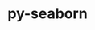 ---
title: "py-seaborn"
layout: cache
categories: [package, develop]
meta: {"versions": ["0.12.2"], "compilers": ["gcc@=11.1.0", "gcc@=11.4.0", "gcc@=9.4.0", "oneapi@=2023.2.0", "oneapi@=2023.2.1"], "oss": ["ubuntu20.04"], "platforms": ["linux"], "targets": ["ppc64le", "x86_64", "x86_64_v3"], "stacks": ["e4s", "e4s-oneapi", "e4s-power", "root"], "num_specs": 58, "num_specs_by_stack": {"root": 58, "e4s-power": 19, "e4s-oneapi": 20, "e4s": 19}}
spec_details: [{"hash": "trmcvim2kewjujrzs7okkr4udoenmket", "compiler": "gcc@=11.1.0", "versions": ["0.12.2"], "os": "ubuntu20.04", "platform": "linux", "target": "ppc64le", "variants": ["build_system=python_pip", "~stats"], "stacks": ["root", "e4s-power"], "size": "-", "tarball": "https://binaries.spack.io/develop/build_cache/linux-ubuntu20.04-ppc64le/gcc-11.1.0/py-seaborn-0.12.2/linux-ubuntu20.04-ppc64le-gcc-11.1.0-py-seaborn-0.12.2-trmcvim2kewjujrzs7okkr4udoenmket.spack"}, {"hash": "e2ogpmab2doxemnr63q7essop5tvozkh", "compiler": "gcc@=11.1.0", "versions": ["0.12.2"], "os": "ubuntu20.04", "platform": "linux", "target": "ppc64le", "variants": ["build_system=python_pip", "~stats"], "stacks": ["root", "e4s-power"], "size": "-", "tarball": "https://binaries.spack.io/develop/build_cache/linux-ubuntu20.04-ppc64le/gcc-11.1.0/py-seaborn-0.12.2/linux-ubuntu20.04-ppc64le-gcc-11.1.0-py-seaborn-0.12.2-e2ogpmab2doxemnr63q7essop5tvozkh.spack"}, {"hash": "cspkcu46hgruyk7uu3nwn32btk5uo2be", "compiler": "gcc@=9.4.0", "versions": ["0.12.2"], "os": "ubuntu20.04", "platform": "linux", "target": "ppc64le", "variants": ["build_system=python_pip", "~stats"], "stacks": ["root", "e4s-power"], "size": "-", "tarball": "https://binaries.spack.io/develop/build_cache/linux-ubuntu20.04-ppc64le/gcc-9.4.0/py-seaborn-0.12.2/linux-ubuntu20.04-ppc64le-gcc-9.4.0-py-seaborn-0.12.2-cspkcu46hgruyk7uu3nwn32btk5uo2be.spack"}, {"hash": "x5cjizhzwflhuijm2fhpjvhmfojzocn3", "compiler": "gcc@=9.4.0", "versions": ["0.12.2"], "os": "ubuntu20.04", "platform": "linux", "target": "ppc64le", "variants": ["build_system=python_pip", "~stats"], "stacks": ["root", "e4s-power"], "size": "-", "tarball": "https://binaries.spack.io/develop/build_cache/linux-ubuntu20.04-ppc64le/gcc-9.4.0/py-seaborn-0.12.2/linux-ubuntu20.04-ppc64le-gcc-9.4.0-py-seaborn-0.12.2-x5cjizhzwflhuijm2fhpjvhmfojzocn3.spack"}, {"hash": "jvsgyypu2bpdmrftkzqzohb4vh4atstw", "compiler": "gcc@=9.4.0", "versions": ["0.12.2"], "os": "ubuntu20.04", "platform": "linux", "target": "ppc64le", "variants": ["build_system=python_pip", "~stats"], "stacks": ["root", "e4s-power"], "size": "-", "tarball": "https://binaries.spack.io/develop/build_cache/linux-ubuntu20.04-ppc64le/gcc-9.4.0/py-seaborn-0.12.2/linux-ubuntu20.04-ppc64le-gcc-9.4.0-py-seaborn-0.12.2-jvsgyypu2bpdmrftkzqzohb4vh4atstw.spack"}, {"hash": "5va6yduiubgxe5bkjfngr2ia6ao6awqu", "compiler": "gcc@=9.4.0", "versions": ["0.12.2"], "os": "ubuntu20.04", "platform": "linux", "target": "ppc64le", "variants": ["build_system=python_pip", "~stats"], "stacks": ["root", "e4s-power"], "size": "-", "tarball": "https://binaries.spack.io/develop/build_cache/linux-ubuntu20.04-ppc64le/gcc-9.4.0/py-seaborn-0.12.2/linux-ubuntu20.04-ppc64le-gcc-9.4.0-py-seaborn-0.12.2-5va6yduiubgxe5bkjfngr2ia6ao6awqu.spack"}, {"hash": "xadqkvlqw6wpnzg5jhcsmqg6crw67qfk", "compiler": "gcc@=9.4.0", "versions": ["0.12.2"], "os": "ubuntu20.04", "platform": "linux", "target": "ppc64le", "variants": ["build_system=python_pip", "~stats"], "stacks": ["root", "e4s-power"], "size": "-", "tarball": "https://binaries.spack.io/develop/build_cache/linux-ubuntu20.04-ppc64le/gcc-9.4.0/py-seaborn-0.12.2/linux-ubuntu20.04-ppc64le-gcc-9.4.0-py-seaborn-0.12.2-xadqkvlqw6wpnzg5jhcsmqg6crw67qfk.spack"}, {"hash": "risb5dmkvfwhsiirggyg6mtbfqkz5iap", "compiler": "gcc@=9.4.0", "versions": ["0.12.2"], "os": "ubuntu20.04", "platform": "linux", "target": "ppc64le", "variants": ["build_system=python_pip", "~stats"], "stacks": ["root", "e4s-power"], "size": "-", "tarball": "https://binaries.spack.io/develop/build_cache/linux-ubuntu20.04-ppc64le/gcc-9.4.0/py-seaborn-0.12.2/linux-ubuntu20.04-ppc64le-gcc-9.4.0-py-seaborn-0.12.2-risb5dmkvfwhsiirggyg6mtbfqkz5iap.spack"}, {"hash": "ye7k4nvjr7tfszy76twg36bhngpj52jc", "compiler": "gcc@=9.4.0", "versions": ["0.12.2"], "os": "ubuntu20.04", "platform": "linux", "target": "ppc64le", "variants": ["build_system=python_pip", "~stats"], "stacks": ["root", "e4s-power"], "size": "-", "tarball": "https://binaries.spack.io/develop/build_cache/linux-ubuntu20.04-ppc64le/gcc-9.4.0/py-seaborn-0.12.2/linux-ubuntu20.04-ppc64le-gcc-9.4.0-py-seaborn-0.12.2-ye7k4nvjr7tfszy76twg36bhngpj52jc.spack"}, {"hash": "o54gp4jc6nfilnz77kyuelckjokvmd2o", "compiler": "gcc@=9.4.0", "versions": ["0.12.2"], "os": "ubuntu20.04", "platform": "linux", "target": "ppc64le", "variants": ["build_system=python_pip", "~stats"], "stacks": ["root", "e4s-power"], "size": "-", "tarball": "https://binaries.spack.io/develop/build_cache/linux-ubuntu20.04-ppc64le/gcc-9.4.0/py-seaborn-0.12.2/linux-ubuntu20.04-ppc64le-gcc-9.4.0-py-seaborn-0.12.2-o54gp4jc6nfilnz77kyuelckjokvmd2o.spack"}, {"hash": "6jyvsivmgzf52zuhr6jvcgfadgp4kbn2", "compiler": "gcc@=9.4.0", "versions": ["0.12.2"], "os": "ubuntu20.04", "platform": "linux", "target": "ppc64le", "variants": ["build_system=python_pip", "~stats"], "stacks": ["root", "e4s-power"], "size": "-", "tarball": "https://binaries.spack.io/develop/build_cache/linux-ubuntu20.04-ppc64le/gcc-9.4.0/py-seaborn-0.12.2/linux-ubuntu20.04-ppc64le-gcc-9.4.0-py-seaborn-0.12.2-6jyvsivmgzf52zuhr6jvcgfadgp4kbn2.spack"}, {"hash": "kasnspguhuxanvribdau5a24bembm2h3", "compiler": "gcc@=9.4.0", "versions": ["0.12.2"], "os": "ubuntu20.04", "platform": "linux", "target": "ppc64le", "variants": ["build_system=python_pip", "~stats"], "stacks": ["root", "e4s-power"], "size": "-", "tarball": "https://binaries.spack.io/develop/build_cache/linux-ubuntu20.04-ppc64le/gcc-9.4.0/py-seaborn-0.12.2/linux-ubuntu20.04-ppc64le-gcc-9.4.0-py-seaborn-0.12.2-kasnspguhuxanvribdau5a24bembm2h3.spack"}, {"hash": "qy5yhkad2zmgoofj2zntljjnxhjxt6fw", "compiler": "gcc@=9.4.0", "versions": ["0.12.2"], "os": "ubuntu20.04", "platform": "linux", "target": "ppc64le", "variants": ["build_system=python_pip", "~stats"], "stacks": ["root", "e4s-power"], "size": "-", "tarball": "https://binaries.spack.io/develop/build_cache/linux-ubuntu20.04-ppc64le/gcc-9.4.0/py-seaborn-0.12.2/linux-ubuntu20.04-ppc64le-gcc-9.4.0-py-seaborn-0.12.2-qy5yhkad2zmgoofj2zntljjnxhjxt6fw.spack"}, {"hash": "ijrwtpwsa5afbafwe7dufelydp52a2rr", "compiler": "gcc@=9.4.0", "versions": ["0.12.2"], "os": "ubuntu20.04", "platform": "linux", "target": "ppc64le", "variants": ["build_system=python_pip", "~stats"], "stacks": ["root", "e4s-power"], "size": "-", "tarball": "https://binaries.spack.io/develop/build_cache/linux-ubuntu20.04-ppc64le/gcc-9.4.0/py-seaborn-0.12.2/linux-ubuntu20.04-ppc64le-gcc-9.4.0-py-seaborn-0.12.2-ijrwtpwsa5afbafwe7dufelydp52a2rr.spack"}, {"hash": "s5jznah7q6ojcxi7m3zj3thkuo4pqpsr", "compiler": "gcc@=9.4.0", "versions": ["0.12.2"], "os": "ubuntu20.04", "platform": "linux", "target": "ppc64le", "variants": ["build_system=python_pip", "~stats"], "stacks": ["root", "e4s-power"], "size": "-", "tarball": "https://binaries.spack.io/develop/build_cache/linux-ubuntu20.04-ppc64le/gcc-9.4.0/py-seaborn-0.12.2/linux-ubuntu20.04-ppc64le-gcc-9.4.0-py-seaborn-0.12.2-s5jznah7q6ojcxi7m3zj3thkuo4pqpsr.spack"}, {"hash": "4udrl4emxlzwtmo2qiumdmwinoe2vpeg", "compiler": "gcc@=9.4.0", "versions": ["0.12.2"], "os": "ubuntu20.04", "platform": "linux", "target": "ppc64le", "variants": ["build_system=python_pip", "~stats"], "stacks": ["root", "e4s-power"], "size": "-", "tarball": "https://binaries.spack.io/develop/build_cache/linux-ubuntu20.04-ppc64le/gcc-9.4.0/py-seaborn-0.12.2/linux-ubuntu20.04-ppc64le-gcc-9.4.0-py-seaborn-0.12.2-4udrl4emxlzwtmo2qiumdmwinoe2vpeg.spack"}, {"hash": "w4yj734tvkohqo7iphcr5sslysbrad7n", "compiler": "gcc@=9.4.0", "versions": ["0.12.2"], "os": "ubuntu20.04", "platform": "linux", "target": "ppc64le", "variants": ["build_system=python_pip", "~stats"], "stacks": ["root", "e4s-power"], "size": "-", "tarball": "https://binaries.spack.io/develop/build_cache/linux-ubuntu20.04-ppc64le/gcc-9.4.0/py-seaborn-0.12.2/linux-ubuntu20.04-ppc64le-gcc-9.4.0-py-seaborn-0.12.2-w4yj734tvkohqo7iphcr5sslysbrad7n.spack"}, {"hash": "3zt5jmx6flndtbnz7nnb6t77ykswii6n", "compiler": "gcc@=9.4.0", "versions": ["0.12.2"], "os": "ubuntu20.04", "platform": "linux", "target": "ppc64le", "variants": ["build_system=python_pip", "~stats"], "stacks": ["root", "e4s-power"], "size": "-", "tarball": "https://binaries.spack.io/develop/build_cache/linux-ubuntu20.04-ppc64le/gcc-9.4.0/py-seaborn-0.12.2/linux-ubuntu20.04-ppc64le-gcc-9.4.0-py-seaborn-0.12.2-3zt5jmx6flndtbnz7nnb6t77ykswii6n.spack"}, {"hash": "4cadjq4w5cype66h2retwntzyoowmxvh", "compiler": "gcc@=9.4.0", "versions": ["0.12.2"], "os": "ubuntu20.04", "platform": "linux", "target": "ppc64le", "variants": ["build_system=python_pip", "~stats"], "stacks": ["root", "e4s-power"], "size": "-", "tarball": "https://binaries.spack.io/develop/build_cache/linux-ubuntu20.04-ppc64le/gcc-9.4.0/py-seaborn-0.12.2/linux-ubuntu20.04-ppc64le-gcc-9.4.0-py-seaborn-0.12.2-4cadjq4w5cype66h2retwntzyoowmxvh.spack"}, {"hash": "wy64ybrgsovvlhe6coerz7v5m3savvr7", "compiler": "oneapi@=2023.2.0", "versions": ["0.12.2"], "os": "ubuntu20.04", "platform": "linux", "target": "x86_64", "variants": ["build_system=python_pip", "~stats"], "stacks": ["e4s-oneapi", "root"], "size": "-", "tarball": "https://binaries.spack.io/develop/build_cache/linux-ubuntu20.04-x86_64/oneapi-2023.2.0/py-seaborn-0.12.2/linux-ubuntu20.04-x86_64-oneapi-2023.2.0-py-seaborn-0.12.2-wy64ybrgsovvlhe6coerz7v5m3savvr7.spack"}, {"hash": "iw7spco7ivzpod4l3ft64k4g5wz3qa4x", "compiler": "oneapi@=2023.2.0", "versions": ["0.12.2"], "os": "ubuntu20.04", "platform": "linux", "target": "x86_64", "variants": ["build_system=python_pip", "~stats"], "stacks": ["e4s-oneapi", "root"], "size": "-", "tarball": "https://binaries.spack.io/develop/build_cache/linux-ubuntu20.04-x86_64/oneapi-2023.2.0/py-seaborn-0.12.2/linux-ubuntu20.04-x86_64-oneapi-2023.2.0-py-seaborn-0.12.2-iw7spco7ivzpod4l3ft64k4g5wz3qa4x.spack"}, {"hash": "r4ixhtxhp6b4ewfbn7wclwuje3ffvyu5", "compiler": "gcc@=11.1.0", "versions": ["0.12.2"], "os": "ubuntu20.04", "platform": "linux", "target": "x86_64_v3", "variants": ["build_system=python_pip", "~stats"], "stacks": ["root", "e4s"], "size": "-", "tarball": "https://binaries.spack.io/develop/build_cache/linux-ubuntu20.04-x86_64_v3/gcc-11.1.0/py-seaborn-0.12.2/linux-ubuntu20.04-x86_64_v3-gcc-11.1.0-py-seaborn-0.12.2-r4ixhtxhp6b4ewfbn7wclwuje3ffvyu5.spack"}, {"hash": "f5xwyge6fymfd6uephzfuconvfjl4o6k", "compiler": "gcc@=11.1.0", "versions": ["0.12.2"], "os": "ubuntu20.04", "platform": "linux", "target": "x86_64_v3", "variants": ["build_system=python_pip", "~stats"], "stacks": ["root", "e4s"], "size": "-", "tarball": "https://binaries.spack.io/develop/build_cache/linux-ubuntu20.04-x86_64_v3/gcc-11.1.0/py-seaborn-0.12.2/linux-ubuntu20.04-x86_64_v3-gcc-11.1.0-py-seaborn-0.12.2-f5xwyge6fymfd6uephzfuconvfjl4o6k.spack"}, {"hash": "7h74tjmxkbvodhreby3ckhvh5xphqx5s", "compiler": "gcc@=11.4.0", "versions": ["0.12.2"], "os": "ubuntu20.04", "platform": "linux", "target": "x86_64_v3", "variants": ["build_system=python_pip", "~stats"], "stacks": ["root", "e4s"], "size": "-", "tarball": "https://binaries.spack.io/develop/build_cache/linux-ubuntu20.04-x86_64_v3/gcc-11.4.0/py-seaborn-0.12.2/linux-ubuntu20.04-x86_64_v3-gcc-11.4.0-py-seaborn-0.12.2-7h74tjmxkbvodhreby3ckhvh5xphqx5s.spack"}, {"hash": "ysj3kpehp3ezhrht5vomlj4454uq7qxu", "compiler": "gcc@=11.4.0", "versions": ["0.12.2"], "os": "ubuntu20.04", "platform": "linux", "target": "x86_64_v3", "variants": ["build_system=python_pip", "~stats"], "stacks": ["root", "e4s"], "size": "-", "tarball": "https://binaries.spack.io/develop/build_cache/linux-ubuntu20.04-x86_64_v3/gcc-11.4.0/py-seaborn-0.12.2/linux-ubuntu20.04-x86_64_v3-gcc-11.4.0-py-seaborn-0.12.2-ysj3kpehp3ezhrht5vomlj4454uq7qxu.spack"}, {"hash": "msbweuwwpqbxfscwmsuaf2ul6tfxbyud", "compiler": "gcc@=11.4.0", "versions": ["0.12.2"], "os": "ubuntu20.04", "platform": "linux", "target": "x86_64_v3", "variants": ["build_system=python_pip", "~stats"], "stacks": ["root", "e4s"], "size": "-", "tarball": "https://binaries.spack.io/develop/build_cache/linux-ubuntu20.04-x86_64_v3/gcc-11.4.0/py-seaborn-0.12.2/linux-ubuntu20.04-x86_64_v3-gcc-11.4.0-py-seaborn-0.12.2-msbweuwwpqbxfscwmsuaf2ul6tfxbyud.spack"}, {"hash": "3nn4gq4mx4tnahnvav22mrvymawnrhmi", "compiler": "gcc@=11.4.0", "versions": ["0.12.2"], "os": "ubuntu20.04", "platform": "linux", "target": "x86_64_v3", "variants": ["build_system=python_pip", "~stats"], "stacks": ["root", "e4s"], "size": "-", "tarball": "https://binaries.spack.io/develop/build_cache/linux-ubuntu20.04-x86_64_v3/gcc-11.4.0/py-seaborn-0.12.2/linux-ubuntu20.04-x86_64_v3-gcc-11.4.0-py-seaborn-0.12.2-3nn4gq4mx4tnahnvav22mrvymawnrhmi.spack"}, {"hash": "3t4rukno66asvoxh5oc56bgtyfpnwefl", "compiler": "gcc@=11.4.0", "versions": ["0.12.2"], "os": "ubuntu20.04", "platform": "linux", "target": "x86_64_v3", "variants": ["build_system=python_pip", "~stats"], "stacks": ["root", "e4s"], "size": "-", "tarball": "https://binaries.spack.io/develop/build_cache/linux-ubuntu20.04-x86_64_v3/gcc-11.4.0/py-seaborn-0.12.2/linux-ubuntu20.04-x86_64_v3-gcc-11.4.0-py-seaborn-0.12.2-3t4rukno66asvoxh5oc56bgtyfpnwefl.spack"}, {"hash": "cgkijvdicmsq6gdfkj55vf3itgcy2ux7", "compiler": "gcc@=11.4.0", "versions": ["0.12.2"], "os": "ubuntu20.04", "platform": "linux", "target": "x86_64_v3", "variants": ["build_system=python_pip", "~stats"], "stacks": ["root", "e4s"], "size": "-", "tarball": "https://binaries.spack.io/develop/build_cache/linux-ubuntu20.04-x86_64_v3/gcc-11.4.0/py-seaborn-0.12.2/linux-ubuntu20.04-x86_64_v3-gcc-11.4.0-py-seaborn-0.12.2-cgkijvdicmsq6gdfkj55vf3itgcy2ux7.spack"}, {"hash": "zrpyj3gp6iyqqokplhezpjiamobhedke", "compiler": "gcc@=11.4.0", "versions": ["0.12.2"], "os": "ubuntu20.04", "platform": "linux", "target": "x86_64_v3", "variants": ["build_system=python_pip", "~stats"], "stacks": ["root", "e4s"], "size": "-", "tarball": "https://binaries.spack.io/develop/build_cache/linux-ubuntu20.04-x86_64_v3/gcc-11.4.0/py-seaborn-0.12.2/linux-ubuntu20.04-x86_64_v3-gcc-11.4.0-py-seaborn-0.12.2-zrpyj3gp6iyqqokplhezpjiamobhedke.spack"}, {"hash": "ekyosgi32zw5nmezklhougknw5qkdhz4", "compiler": "gcc@=11.4.0", "versions": ["0.12.2"], "os": "ubuntu20.04", "platform": "linux", "target": "x86_64_v3", "variants": ["build_system=python_pip", "~stats"], "stacks": ["root", "e4s"], "size": "-", "tarball": "https://binaries.spack.io/develop/build_cache/linux-ubuntu20.04-x86_64_v3/gcc-11.4.0/py-seaborn-0.12.2/linux-ubuntu20.04-x86_64_v3-gcc-11.4.0-py-seaborn-0.12.2-ekyosgi32zw5nmezklhougknw5qkdhz4.spack"}, {"hash": "bdjlb7hyy53negjb6buiswisadurtrfs", "compiler": "gcc@=11.4.0", "versions": ["0.12.2"], "os": "ubuntu20.04", "platform": "linux", "target": "x86_64_v3", "variants": ["build_system=python_pip", "~stats"], "stacks": ["root", "e4s"], "size": "-", "tarball": "https://binaries.spack.io/develop/build_cache/linux-ubuntu20.04-x86_64_v3/gcc-11.4.0/py-seaborn-0.12.2/linux-ubuntu20.04-x86_64_v3-gcc-11.4.0-py-seaborn-0.12.2-bdjlb7hyy53negjb6buiswisadurtrfs.spack"}, {"hash": "qp4jxp4s46fo5lkgbajatctz6kck62i5", "compiler": "gcc@=11.4.0", "versions": ["0.12.2"], "os": "ubuntu20.04", "platform": "linux", "target": "x86_64_v3", "variants": ["build_system=python_pip", "~stats"], "stacks": ["root", "e4s"], "size": "-", "tarball": "https://binaries.spack.io/develop/build_cache/linux-ubuntu20.04-x86_64_v3/gcc-11.4.0/py-seaborn-0.12.2/linux-ubuntu20.04-x86_64_v3-gcc-11.4.0-py-seaborn-0.12.2-qp4jxp4s46fo5lkgbajatctz6kck62i5.spack"}, {"hash": "kgkvfp6u6mzyvvbdy2hjdamhneevtkv4", "compiler": "gcc@=11.4.0", "versions": ["0.12.2"], "os": "ubuntu20.04", "platform": "linux", "target": "x86_64_v3", "variants": ["build_system=python_pip", "~stats"], "stacks": ["root", "e4s"], "size": "-", "tarball": "https://binaries.spack.io/develop/build_cache/linux-ubuntu20.04-x86_64_v3/gcc-11.4.0/py-seaborn-0.12.2/linux-ubuntu20.04-x86_64_v3-gcc-11.4.0-py-seaborn-0.12.2-kgkvfp6u6mzyvvbdy2hjdamhneevtkv4.spack"}, {"hash": "zdw4vdtknzggm6ncladavvnuugud6e2r", "compiler": "gcc@=11.4.0", "versions": ["0.12.2"], "os": "ubuntu20.04", "platform": "linux", "target": "x86_64_v3", "variants": ["build_system=python_pip", "~stats"], "stacks": ["root", "e4s"], "size": "-", "tarball": "https://binaries.spack.io/develop/build_cache/linux-ubuntu20.04-x86_64_v3/gcc-11.4.0/py-seaborn-0.12.2/linux-ubuntu20.04-x86_64_v3-gcc-11.4.0-py-seaborn-0.12.2-zdw4vdtknzggm6ncladavvnuugud6e2r.spack"}, {"hash": "oeb7mejjm4hdorg52i2gho547yckayra", "compiler": "gcc@=11.4.0", "versions": ["0.12.2"], "os": "ubuntu20.04", "platform": "linux", "target": "x86_64_v3", "variants": ["build_system=python_pip", "~stats"], "stacks": ["root", "e4s"], "size": "-", "tarball": "https://binaries.spack.io/develop/build_cache/linux-ubuntu20.04-x86_64_v3/gcc-11.4.0/py-seaborn-0.12.2/linux-ubuntu20.04-x86_64_v3-gcc-11.4.0-py-seaborn-0.12.2-oeb7mejjm4hdorg52i2gho547yckayra.spack"}, {"hash": "btpu6e2glrjbbwtz4lz4dnnftryx7lpb", "compiler": "gcc@=11.4.0", "versions": ["0.12.2"], "os": "ubuntu20.04", "platform": "linux", "target": "x86_64_v3", "variants": ["build_system=python_pip", "~stats"], "stacks": ["root", "e4s"], "size": "-", "tarball": "https://binaries.spack.io/develop/build_cache/linux-ubuntu20.04-x86_64_v3/gcc-11.4.0/py-seaborn-0.12.2/linux-ubuntu20.04-x86_64_v3-gcc-11.4.0-py-seaborn-0.12.2-btpu6e2glrjbbwtz4lz4dnnftryx7lpb.spack"}, {"hash": "kb5mixjtfkayva2ajhoqssq67qz3uhg2", "compiler": "gcc@=11.4.0", "versions": ["0.12.2"], "os": "ubuntu20.04", "platform": "linux", "target": "x86_64_v3", "variants": ["build_system=python_pip", "~stats"], "stacks": ["root", "e4s"], "size": "-", "tarball": "https://binaries.spack.io/develop/build_cache/linux-ubuntu20.04-x86_64_v3/gcc-11.4.0/py-seaborn-0.12.2/linux-ubuntu20.04-x86_64_v3-gcc-11.4.0-py-seaborn-0.12.2-kb5mixjtfkayva2ajhoqssq67qz3uhg2.spack"}, {"hash": "z5rcnpoxf7ip3iidbtgod2g6pvclxnwn", "compiler": "gcc@=11.4.0", "versions": ["0.12.2"], "os": "ubuntu20.04", "platform": "linux", "target": "x86_64_v3", "variants": ["build_system=python_pip", "~stats"], "stacks": ["root", "e4s"], "size": "-", "tarball": "https://binaries.spack.io/develop/build_cache/linux-ubuntu20.04-x86_64_v3/gcc-11.4.0/py-seaborn-0.12.2/linux-ubuntu20.04-x86_64_v3-gcc-11.4.0-py-seaborn-0.12.2-z5rcnpoxf7ip3iidbtgod2g6pvclxnwn.spack"}, {"hash": "w5zzh3ywohukns4vc35nbiyokr4in6mg", "compiler": "gcc@=11.4.0", "versions": ["0.12.2"], "os": "ubuntu20.04", "platform": "linux", "target": "x86_64_v3", "variants": ["build_system=python_pip", "~stats"], "stacks": ["root", "e4s"], "size": "-", "tarball": "https://binaries.spack.io/develop/build_cache/linux-ubuntu20.04-x86_64_v3/gcc-11.4.0/py-seaborn-0.12.2/linux-ubuntu20.04-x86_64_v3-gcc-11.4.0-py-seaborn-0.12.2-w5zzh3ywohukns4vc35nbiyokr4in6mg.spack"}, {"hash": "fllvcfrjihbslmobtxa3df3elksmfdbb", "compiler": "oneapi@=2023.2.0", "versions": ["0.12.2"], "os": "ubuntu20.04", "platform": "linux", "target": "x86_64_v3", "variants": ["build_system=python_pip", "~stats"], "stacks": ["e4s-oneapi", "root"], "size": "-", "tarball": "https://binaries.spack.io/develop/build_cache/linux-ubuntu20.04-x86_64_v3/oneapi-2023.2.0/py-seaborn-0.12.2/linux-ubuntu20.04-x86_64_v3-oneapi-2023.2.0-py-seaborn-0.12.2-fllvcfrjihbslmobtxa3df3elksmfdbb.spack"}, {"hash": "wxbnjo76vror7cdrephfabfe3d7ltgmg", "compiler": "oneapi@=2023.2.0", "versions": ["0.12.2"], "os": "ubuntu20.04", "platform": "linux", "target": "x86_64_v3", "variants": ["build_system=python_pip", "~stats"], "stacks": ["e4s-oneapi", "root"], "size": "-", "tarball": "https://binaries.spack.io/develop/build_cache/linux-ubuntu20.04-x86_64_v3/oneapi-2023.2.0/py-seaborn-0.12.2/linux-ubuntu20.04-x86_64_v3-oneapi-2023.2.0-py-seaborn-0.12.2-wxbnjo76vror7cdrephfabfe3d7ltgmg.spack"}, {"hash": "njozfwintki4stn5o3sy7e5ani6v6va6", "compiler": "oneapi@=2023.2.1", "versions": ["0.12.2"], "os": "ubuntu20.04", "platform": "linux", "target": "x86_64_v3", "variants": ["build_system=python_pip", "~stats"], "stacks": ["e4s-oneapi", "root"], "size": "-", "tarball": "https://binaries.spack.io/develop/build_cache/linux-ubuntu20.04-x86_64_v3/oneapi-2023.2.1/py-seaborn-0.12.2/linux-ubuntu20.04-x86_64_v3-oneapi-2023.2.1-py-seaborn-0.12.2-njozfwintki4stn5o3sy7e5ani6v6va6.spack"}, {"hash": "mbw5lmhbt537dq6ickdpn43c6usielra", "compiler": "oneapi@=2023.2.1", "versions": ["0.12.2"], "os": "ubuntu20.04", "platform": "linux", "target": "x86_64_v3", "variants": ["build_system=python_pip", "~stats"], "stacks": ["e4s-oneapi", "root"], "size": "-", "tarball": "https://binaries.spack.io/develop/build_cache/linux-ubuntu20.04-x86_64_v3/oneapi-2023.2.1/py-seaborn-0.12.2/linux-ubuntu20.04-x86_64_v3-oneapi-2023.2.1-py-seaborn-0.12.2-mbw5lmhbt537dq6ickdpn43c6usielra.spack"}, {"hash": "5jdhwuiycllr7zka2kp36xu2fcj67huz", "compiler": "oneapi@=2023.2.1", "versions": ["0.12.2"], "os": "ubuntu20.04", "platform": "linux", "target": "x86_64_v3", "variants": ["build_system=python_pip", "~stats"], "stacks": ["e4s-oneapi", "root"], "size": "-", "tarball": "https://binaries.spack.io/develop/build_cache/linux-ubuntu20.04-x86_64_v3/oneapi-2023.2.1/py-seaborn-0.12.2/linux-ubuntu20.04-x86_64_v3-oneapi-2023.2.1-py-seaborn-0.12.2-5jdhwuiycllr7zka2kp36xu2fcj67huz.spack"}, {"hash": "svkbl3rwggs62aaximjazerocac4n37q", "compiler": "oneapi@=2023.2.1", "versions": ["0.12.2"], "os": "ubuntu20.04", "platform": "linux", "target": "x86_64_v3", "variants": ["build_system=python_pip", "~stats"], "stacks": ["e4s-oneapi", "root"], "size": "-", "tarball": "https://binaries.spack.io/develop/build_cache/linux-ubuntu20.04-x86_64_v3/oneapi-2023.2.1/py-seaborn-0.12.2/linux-ubuntu20.04-x86_64_v3-oneapi-2023.2.1-py-seaborn-0.12.2-svkbl3rwggs62aaximjazerocac4n37q.spack"}, {"hash": "xh5fuwuqtf7ftxmgfcxubkukpdhgn7sh", "compiler": "oneapi@=2023.2.1", "versions": ["0.12.2"], "os": "ubuntu20.04", "platform": "linux", "target": "x86_64_v3", "variants": ["build_system=python_pip", "~stats"], "stacks": ["e4s-oneapi", "root"], "size": "-", "tarball": "https://binaries.spack.io/develop/build_cache/linux-ubuntu20.04-x86_64_v3/oneapi-2023.2.1/py-seaborn-0.12.2/linux-ubuntu20.04-x86_64_v3-oneapi-2023.2.1-py-seaborn-0.12.2-xh5fuwuqtf7ftxmgfcxubkukpdhgn7sh.spack"}, {"hash": "ajk6j3jfy522nxf7h72ve5d3kqrkyhzf", "compiler": "oneapi@=2023.2.1", "versions": ["0.12.2"], "os": "ubuntu20.04", "platform": "linux", "target": "x86_64_v3", "variants": ["build_system=python_pip", "~stats"], "stacks": ["e4s-oneapi", "root"], "size": "-", "tarball": "https://binaries.spack.io/develop/build_cache/linux-ubuntu20.04-x86_64_v3/oneapi-2023.2.1/py-seaborn-0.12.2/linux-ubuntu20.04-x86_64_v3-oneapi-2023.2.1-py-seaborn-0.12.2-ajk6j3jfy522nxf7h72ve5d3kqrkyhzf.spack"}, {"hash": "mipddi52mxhnklvfkpe5tcvhtdutcqns", "compiler": "oneapi@=2023.2.1", "versions": ["0.12.2"], "os": "ubuntu20.04", "platform": "linux", "target": "x86_64_v3", "variants": ["build_system=python_pip", "~stats"], "stacks": ["e4s-oneapi", "root"], "size": "-", "tarball": "https://binaries.spack.io/develop/build_cache/linux-ubuntu20.04-x86_64_v3/oneapi-2023.2.1/py-seaborn-0.12.2/linux-ubuntu20.04-x86_64_v3-oneapi-2023.2.1-py-seaborn-0.12.2-mipddi52mxhnklvfkpe5tcvhtdutcqns.spack"}, {"hash": "t2jgcq6lvd77mxyisjnjcy2anx36wshb", "compiler": "oneapi@=2023.2.1", "versions": ["0.12.2"], "os": "ubuntu20.04", "platform": "linux", "target": "x86_64_v3", "variants": ["build_system=python_pip", "~stats"], "stacks": ["e4s-oneapi", "root"], "size": "-", "tarball": "https://binaries.spack.io/develop/build_cache/linux-ubuntu20.04-x86_64_v3/oneapi-2023.2.1/py-seaborn-0.12.2/linux-ubuntu20.04-x86_64_v3-oneapi-2023.2.1-py-seaborn-0.12.2-t2jgcq6lvd77mxyisjnjcy2anx36wshb.spack"}, {"hash": "oseg6cetz4a22jngizfoyqyv775arlqc", "compiler": "oneapi@=2023.2.1", "versions": ["0.12.2"], "os": "ubuntu20.04", "platform": "linux", "target": "x86_64_v3", "variants": ["build_system=python_pip", "~stats"], "stacks": ["e4s-oneapi", "root"], "size": "-", "tarball": "https://binaries.spack.io/develop/build_cache/linux-ubuntu20.04-x86_64_v3/oneapi-2023.2.1/py-seaborn-0.12.2/linux-ubuntu20.04-x86_64_v3-oneapi-2023.2.1-py-seaborn-0.12.2-oseg6cetz4a22jngizfoyqyv775arlqc.spack"}, {"hash": "af65yv3s3mvs3snrupc54tqlz3q6k245", "compiler": "oneapi@=2023.2.1", "versions": ["0.12.2"], "os": "ubuntu20.04", "platform": "linux", "target": "x86_64_v3", "variants": ["build_system=python_pip", "~stats"], "stacks": ["e4s-oneapi", "root"], "size": "-", "tarball": "https://binaries.spack.io/develop/build_cache/linux-ubuntu20.04-x86_64_v3/oneapi-2023.2.1/py-seaborn-0.12.2/linux-ubuntu20.04-x86_64_v3-oneapi-2023.2.1-py-seaborn-0.12.2-af65yv3s3mvs3snrupc54tqlz3q6k245.spack"}, {"hash": "ecekidjzwjqzq3s7c5kfc2q6uynwjryp", "compiler": "oneapi@=2023.2.1", "versions": ["0.12.2"], "os": "ubuntu20.04", "platform": "linux", "target": "x86_64_v3", "variants": ["build_system=python_pip", "~stats"], "stacks": ["e4s-oneapi", "root"], "size": "-", "tarball": "https://binaries.spack.io/develop/build_cache/linux-ubuntu20.04-x86_64_v3/oneapi-2023.2.1/py-seaborn-0.12.2/linux-ubuntu20.04-x86_64_v3-oneapi-2023.2.1-py-seaborn-0.12.2-ecekidjzwjqzq3s7c5kfc2q6uynwjryp.spack"}, {"hash": "f5xqjps5qjligvrkhd7774mhxk2diacp", "compiler": "oneapi@=2023.2.1", "versions": ["0.12.2"], "os": "ubuntu20.04", "platform": "linux", "target": "x86_64_v3", "variants": ["build_system=python_pip", "~stats"], "stacks": ["e4s-oneapi", "root"], "size": "-", "tarball": "https://binaries.spack.io/develop/build_cache/linux-ubuntu20.04-x86_64_v3/oneapi-2023.2.1/py-seaborn-0.12.2/linux-ubuntu20.04-x86_64_v3-oneapi-2023.2.1-py-seaborn-0.12.2-f5xqjps5qjligvrkhd7774mhxk2diacp.spack"}, {"hash": "dfjficn3ojqic7ujjmnsx72q32jsiuee", "compiler": "oneapi@=2023.2.1", "versions": ["0.12.2"], "os": "ubuntu20.04", "platform": "linux", "target": "x86_64_v3", "variants": ["build_system=python_pip", "~stats"], "stacks": ["e4s-oneapi", "root"], "size": "-", "tarball": "https://binaries.spack.io/develop/build_cache/linux-ubuntu20.04-x86_64_v3/oneapi-2023.2.1/py-seaborn-0.12.2/linux-ubuntu20.04-x86_64_v3-oneapi-2023.2.1-py-seaborn-0.12.2-dfjficn3ojqic7ujjmnsx72q32jsiuee.spack"}, {"hash": "ke6ci2xgqadvts46sau5yfjr35otvtmf", "compiler": "oneapi@=2023.2.1", "versions": ["0.12.2"], "os": "ubuntu20.04", "platform": "linux", "target": "x86_64_v3", "variants": ["build_system=python_pip", "~stats"], "stacks": ["e4s-oneapi", "root"], "size": "-", "tarball": "https://binaries.spack.io/develop/build_cache/linux-ubuntu20.04-x86_64_v3/oneapi-2023.2.1/py-seaborn-0.12.2/linux-ubuntu20.04-x86_64_v3-oneapi-2023.2.1-py-seaborn-0.12.2-ke6ci2xgqadvts46sau5yfjr35otvtmf.spack"}, {"hash": "z4e77mxhifrrlohmdlgrw3llt5e6yyed", "compiler": "oneapi@=2023.2.1", "versions": ["0.12.2"], "os": "ubuntu20.04", "platform": "linux", "target": "x86_64_v3", "variants": ["build_system=python_pip", "~stats"], "stacks": ["e4s-oneapi", "root"], "size": "-", "tarball": "https://binaries.spack.io/develop/build_cache/linux-ubuntu20.04-x86_64_v3/oneapi-2023.2.1/py-seaborn-0.12.2/linux-ubuntu20.04-x86_64_v3-oneapi-2023.2.1-py-seaborn-0.12.2-z4e77mxhifrrlohmdlgrw3llt5e6yyed.spack"}, {"hash": "awfp3ysdxpvwu4nzk725rkvf7ybfcq3i", "compiler": "oneapi@=2023.2.1", "versions": ["0.12.2"], "os": "ubuntu20.04", "platform": "linux", "target": "x86_64_v3", "variants": ["build_system=python_pip", "~stats"], "stacks": ["e4s-oneapi", "root"], "size": "-", "tarball": "https://binaries.spack.io/develop/build_cache/linux-ubuntu20.04-x86_64_v3/oneapi-2023.2.1/py-seaborn-0.12.2/linux-ubuntu20.04-x86_64_v3-oneapi-2023.2.1-py-seaborn-0.12.2-awfp3ysdxpvwu4nzk725rkvf7ybfcq3i.spack"}]
---